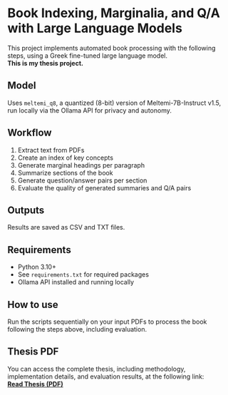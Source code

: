 # Book Indexing, Marginalia, and Q/A with Large Language Models

This project implements automated book processing with the following steps, using a Greek fine-tuned large language model.  
**This is my thesis project.**

## Model

Uses `meltemi_q8`, a quantized (8-bit) version of Meltemi-7B-Instruct v1.5, run locally via the Ollama API for privacy and autonomy.

## Workflow

1. Extract text from PDFs  
2. Create an index of key concepts  
3. Generate marginal headings per paragraph  
4. Summarize sections of the book  
5. Generate question/answer pairs per section  
6. Evaluate the quality of generated summaries and Q/A pairs  

## Outputs

Results are saved as CSV and TXT files.

## Requirements

- Python 3.10+  
- See `requirements.txt` for required packages  
- Ollama API installed and running locally  

## How to use

Run the scripts sequentially on your input PDFs to process the book following the steps above, including evaluation.

## Thesis PDF

You can access the complete thesis, including methodology, implementation details, and evaluation results, at the following link:  
[**Read Thesis (PDF)**](https://www.e-ce.uth.gr/research/theses-technical_reports/?lang=en)

